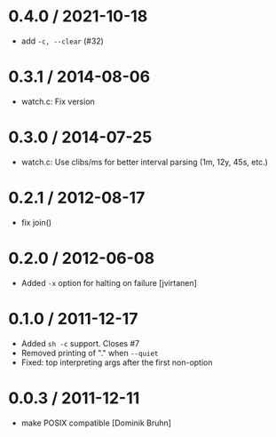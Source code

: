 
0.4.0 / 2021-10-18
==================

  * add `-c, --clear` (#32)

0.3.1 / 2014-08-06
==================

  * watch.c: Fix version


0.3.0 / 2014-07-25
==================

 * watch.c: Use clibs/ms for better interval parsing (1m, 12y, 45s, etc.)

0.2.1 / 2012-08-17 
==================

  * fix join()

0.2.0 / 2012-06-08 
==================

  * Added `-x` option for halting on failure [jvirtanen]

0.1.0 / 2011-12-17 
==================

  * Added `sh -c` support. Closes #7
  * Removed printing of "." when `--quiet`
  * Fixed: top interpreting args after the first non-option

0.0.3 / 2011-12-11 
==================

  * make POSIX compatible [Dominik Bruhn]
